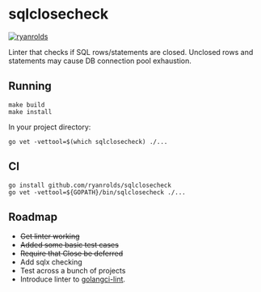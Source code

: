 # sqlclosecheck

[![ryanrolds](https://circleci.com/gh/ryanrolds/sqlclosecheck.svg?style=svg)](https://app.circleci.com/pipelines/github/ryanrolds/sqlrowsclose)

Linter that checks if SQL rows/statements are closed. Unclosed rows and statements may
cause DB connection pool exhaustion.

## Running

```
make build
make install
```

In your project directory:
```
go vet -vettool=$(which sqlclosecheck) ./...
```

## CI

```
go install github.com/ryanrolds/sqlclosecheck
go vet -vettool=${GOPATH}/bin/sqlclosecheck ./...
```

## Roadmap

* ~~Get linter working~~
* ~~Added some basic test cases~~
* ~~Require that Close be deferred~~
* Add sqlx checking
* Test across a bunch of projects
* Introduce linter to [golangci-lint](https://github.com/golangci/golangci-lint).